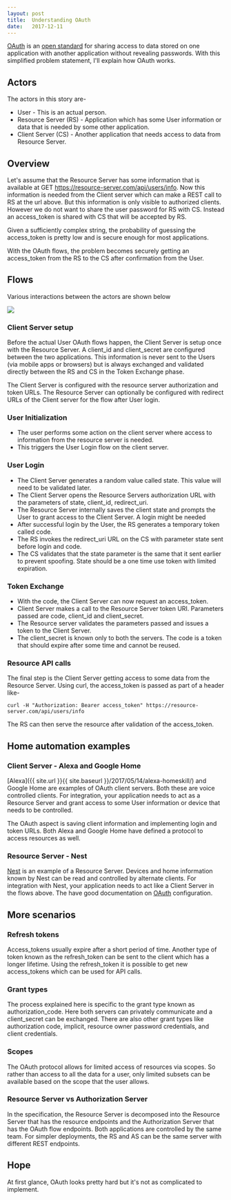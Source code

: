 ```yaml
---
layout: post
title:  Understanding OAuth
date:   2017-12-11
---
```


[OAuth](https://en.wikipedia.org/wiki/OAuth) is an [open standard](https://tools.ietf.org/html/rfc6749) for sharing access to data stored on one application with another application without revealing passwords. With this simplified problem statement, I'll explain how OAuth works.

## Actors

The actors in this story are-

* User - This is an actual person.
* Resource Server (RS) - Application which has some User information or data that is needed by some other application.
* Client Server (CS) - Another application that needs access to data from Resource Server.

## Overview

Let's assume that the Resource Server has some information that is available at GET https://resource-server.com/api/users/info. Now this information is needed from the Client server which can make a REST call to RS at the url above. But this information is only visible to authorized clients. However we do not want to share the user password for RS with CS. Instead an access_token is shared with CS that will be accepted by RS.

Given a sufficiently complex string, the probability of guessing the access_token is pretty low and is secure enough for most applications.

With the OAuth flows, the problem becomes securely getting an access_token from the RS to the CS after confirmation from the User.

## Flows

Various interactions between the actors are shown below

<!--
https://www.websequencediagrams.com/

"User"->"Client Server": Action

par User Login
  "Client Server"->"Client Server": "Generate state"
  User->"Resource Server": /login info with client state and id
  "Resource Server"->"Client Server": /redirect_uri with state, code
  "Client Server"->"Client Server": "Validate received state"
end

par Token Exchange
  "Client Server" ->"Resource Server": /token send code, client_id, client_secret
  "Resource Server"->"Client Server": Token response
end

par Resource API calls
  "Client Server"->"Resource Server": /api with access_token header
  "Resource Server->"Client Server" : Resource response
end
-->

<img src="{{ site.url }}{{ site.baseurl }}/imgs/oauth.png" />

### Client Server setup

Before the actual User OAuth flows happen, the Client Server is setup once with the Resource Server. A client_id and client_secret are configured between the two applications. This information is never sent to the Users (via mobile apps or browsers) but is always exchanged and validated directly between the RS and CS in the Token Exchange phase.

The Client Server is configured with the resource server authorization and token URLs.
The Resource Server can optionally be configured with redirect URLs of the Client server for the flow after User login.

### User Initialization

* The user performs some action on the client server where access to information from the resource server is needed.
* This triggers the User Login flow on the client server.

### User Login

* The Client Server generates a random value called state. This value will need to be validated later.
* The Client Server opens the Resource Servers authorization URL with the parameters of state, client_id, redirect_uri.
* The Resource Server internally saves the client state and prompts the User to grant access to the Client Server. A login might be needed
* After successful login by the User, the RS generates a temporary token called code. 
* The RS invokes the redirect_uri URL on the CS with parameter state sent before login and code.
* The CS validates that the state parameter is the same that it sent earlier to prevent spoofing. State should be a one time use token with limited expiration.

### Token Exchange

* With the code, the Client Server can now request an access_token.
* Client Server makes a call to the Resource Server token URI. Parameters passed are code, client_id and client_secret.
* The Resource server validates the parameters passed and issues a token to the Client Server.
* The client_secret is known only to both the servers. The code is a token that should expire after some time and cannot be reused.

### Resource API calls

The final step is the Client Server getting access to some data from the Resource Server. Using curl, the access_token is passed as part of a header like-

`curl -H "Authorization: Bearer access_token" https://resource-server.com/api/users/info`

The RS can then serve the resource after validation of the access_token.

## Home automation examples

### Client Server - Alexa and Google Home

[Alexa]({{ site.url }}{{ site.baseurl }}/2017/05/14/alexa-homeskill/) and Google Home are examples of OAuth client servers. Both these are voice controlled clients. For integration, your application needs to act as a Resource Server and grant access to some User information or device that needs to be controlled.

The OAuth aspect is saving client information and implementing login and token URLs. Both Alexa and Google Home have defined a protocol to access resources as well.

### Resource Server - Nest

[Nest](https://developers.nest.com/documentation/cloud/architecture-overview) is an example of a Resource Server. Devices and home information known by Nest can be read and controlled by alternate clients. For integration with Nest, your application needs to act like a Client Server in the flows above. The have good documentation on [OAuth](https://developers.nest.com/documentation/cloud/authorization-overview) configuration.

## More scenarios

### Refresh tokens

Access_tokens usually expire after a short period of time. Another type of token known as the refresh_token can be sent to the client which has a longer lifetime. Using the refresh_token it is possible to get new access_tokens which can be used for API calls.

### Grant types

The process explained here is specific to the grant type known as authorization_code. Here both servers can privately communicate and a client_secret can be exchanged. There are also other grant types like authorization code, implicit, resource owner password
   credentials, and client credentials.

### Scopes

The OAuth protocol allows for limited access of resources via scopes. So rather than access to all the data for a user, only limited subsets can be available based on the scope that the user allows.

### Resource Server vs Authorization Server

In the specification, the Resource Server is decomposed into the Resource Server that has the resource endpoints and the Authorization Server that has the OAuth flow endpoints. Both applications are controlled by the same team. For simpler deployments, the RS and AS can be the same server with different REST endpoints.

## Hope

At first glance, OAuth looks pretty hard but it's not as complicated to implement.

